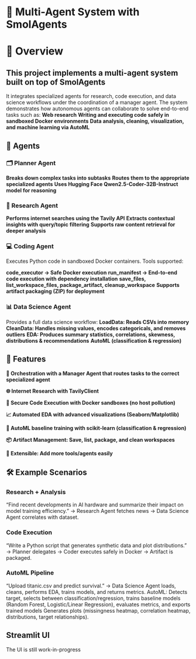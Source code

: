 # 🧠  Multi-Agent System with SmolAgents
# 📌  Overview

## This project implements a multi-agent system built on top of SmolAgents

It integrates specialized agents for research, code execution, and data science workflows under the coordination of a manager agent.
The system demonstrates how autonomous agents can collaborate to solve end-to-end tasks such as:
**Web research**
**Writing and executing code safely in sandboxed Docker environments**
**Data analysis, cleaning, visualization, and machine learning via AutoML**


## 🤖 Agents

### 🗂️ Planner Agent

**Breaks down complex tasks into subtasks**
**Routes them to the appropriate specialized agents**
**Uses Hugging Face Qwen2.5-Coder-32B-Instruct model for reasoning**


### 🔎 Research Agent

**Performs internet searches using the Tavily API**
**Extracts contextual insights with query/topic filtering**
**Supports raw content retrieval for deeper analysis**


### 💻 Coding Agent

Executes Python code in sandboxed Docker containers.
Tools supported:

**code_executor → Safe Docker execution**
**run_manifest → End-to-end code execution with dependency installation**
**save_files, list_workspace_files, package_artifact, cleanup_workspace**
**Supports artifact packaging (ZIP) for deployment**


### 📊 Data Science Agent

Provides a full data science workflow:
**LoadData: Reads CSVs into memory**
**CleanData: Handles missing values, encodes categoricals, and removes outliers**
**EDA: Produces summary statistics, correlations, skewness, distributions & recommendations**
**AutoML (classification & regression)**

## 🔧 Features

**🔄 Orchestration with a Manager Agent that routes tasks to the correct specialized agent**

**🌐 Internet Research with TavilyClient**

**🐳 Secure Code Execution with Docker sandboxes (no host pollution)**

**📈 Automated EDA with advanced visualizations (Seaborn/Matplotlib)**

**🤖 AutoML baseline training with scikit-learn (classification & regression)**

**📦 Artifact Management: Save, list, package, and clean workspaces**

**🔌 Extensible: Add more tools/agents easily**



## 🛠️ Example Scenarios

### Research + Analysis

“Find recent developments in AI hardware and summarize their impact on model training efficiency.”
→ Research Agent fetches news → Data Science Agent correlates with dataset.

### Code Execution

“Write a Python script that generates synthetic data and plot distributions.”
→ Planner delegates → Coder executes safely in Docker → Artifact is packaged.

### AutoML Pipeline

“Upload titanic.csv and predict survival.”
→ Data Science Agent loads, cleans, performs EDA, trains models, and returns metrics.
AutoML: Detects target, selects between classification/regression, trains baseline models (Random Forest, Logistic/Linear Regression), evaluates metrics, and exports trained models
Generates plots (missingness heatmap, correlation heatmap, distributions, target relationships).


## Streamlit UI

The UI is still work-in-progress
